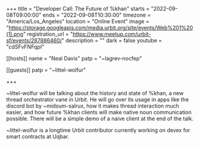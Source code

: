 +++
title = "Developer Call: The Future of %khan"
starts = "2022-09-08T09:00:00"
ends = "2022-09-08T10:30:00"
timezone = "America/Los_Angeles"
location = "Online Event"
image = "https://storage.googleapis.com/media.urbit.org/site/events/Web%201%20(1).png"
registration_url = "https://www.meetup.com/urbit-sf/events/287886460/"
description = ""
dark = false
youtube = "cdSFvFNFqpI"

[[hosts]]
name = "Neal Davis"
patp = "~lagrev-nocfep"

[[guests]]
patp = "~littel-wolfur"

+++

~littel-wolfur will be talking about the history and state of %khan, a new thread orchestrator vane in Urbit. He will go over its usage in apps like the discord bot by ~midsum-salrux, how it makes thread interaction much easier, and how future %khan clients will make native noun communication possible. There will be a simple demo of a naive client at the end of the talk.

~littel-wolfur is a longtime Urbit contributor currently working on devex for smart contracts at Uqbar.
